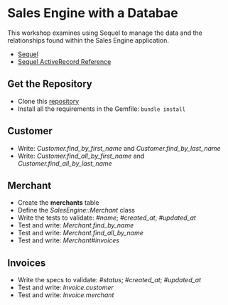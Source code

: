 # Sales Engine with a Databae

This workshop examines using Sequel to manage the data and the relationships
found within the Sales Engine application.

* [Sequel](http://sequel.rubyforge.org/)
* [Sequel ActiveRecord Reference](http://sequel.rubyforge.org/rdoc/files/doc/active_record_rdoc.html)

## Get the Repository

* Clone this [repository](https://github.com/gSchool/sales_engine-database)
* Install all the requirements in the Gemfile: `bundle install`

## Customer

* Write: *Customer.find_by_first_name* and *Customer.find_by_last_name*
* Write: *Customer.find_all_by_first_name* and *Customer.find_all_by_last_name*


## Merchant

* Create the **merchants** table
* Define the *SalesEngine::Merchant* class
* Write the tests to validate: *#name*; *#created_at*, *#updated_at*
* Test and write: *Merchant.find_by_name*
* Test and write: *Merchant.find_all_by_name*
* Test and write: *Merchant#invoices*

## Invoices

* Write the specs to validate: *#status*; *#created_at*; *#updated_at*
* Test and write: *Invoice.customer*
* Test and write: *Invoice.merchant*